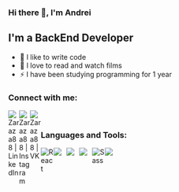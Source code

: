 ### Hi there 👋, I'm Andrei


## I'm a BackEnd Developer
- 💪 I like to write code
- 🎉 I love to read and watch films
- ⚡ I have been studying programming for 1 year
<!-- - 🤹🏽 I like to shoot videos for youtube  -->

### Connect with me:


[<img align="left" alt="Zaraza88 | LinkedIn" width="22px" src="https://img.icons8.com/glyph-neue/452/linkedin.png" />][linkedin]
[<img align="left" alt="Zaraza88 | Instagram" width="22px" src="https://img.icons8.com/ios-filled/452/instagram.png" />][instagram]
[<img align="left" alt="Zaraza88 | VK" width="22px" src="https://img.icons8.com/ios-filled/452/telegram-app.png" />][telegram]



<br />

### Languages and Tools:

<img align="left" alt="React" width="26px" src="https://styles.redditmedia.com/t5_22y58b/styles/communityIcon_r5ax236rfw961.png" />
<img align="left" width="26px" src="https://img.icons8.com/external-soft-fill-juicy-fish/452/external-sql-coding-and-development-soft-fill-soft-fill-juicy-fish.png" />
<img align="left" width="26px" src="https://img.icons8.com/external-tal-revivo-filled-tal-revivo/452/external-django-a-high-level-python-web-framework-that-encourages-rapid-development-logo-filled-tal-revivo.png" />
<img align="left" width="26px" src="https://img.icons8.com/color/344/postgreesql.png" />
<!-- <img align="left" width="26px" src="https://img.icons8.com/external-soft-fill-juicy-fish/452/external-api-microservices-soft-fill-soft-fill-juicy-fish-4.png" /> -->
<img align="left" alt="Sass" width="26px" src="https://cdn-icons-png.flaticon.com/512/2164/2164832.png"
<img align="left" width="26px" src="https://raw.githubusercontent.com/github/explore/80688e429a7d4ef2fca1e82350fe8e3517d3494d/topics/visual-studio-code/visual-studio-code.png" />
<img align="left" width="26px" src="https://img.icons8.com/color/452/python--v1.png" />


<br />
<br />


<!-- <details>
  <summary>:zap: Statistics:</summary>
   <img align="left" alt="codeSTACKr's GitHub Stats" src="https://github-readme-stats.vercel.app/api/top-langs/?username=VladKalachev&langs_count=8&layout=compact" />
    <br />
    <img align="left" alt="codeSTACKr's GitHub Stats" src="https://github-readme-stats.vercel.app/api?username=VladKalachev&show_icons=true" />
</details> -->

[telegram]: https://t.me/grriim_x
[linkedin]: https://www.linkedin.com/in/andrey-lupik/
[instagram]: https://www.instagram.com/zaraza.88/

